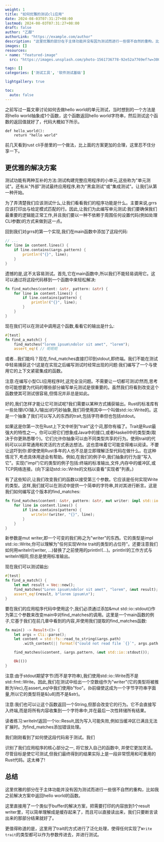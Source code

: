 ```yaml
---
weight: 1
title: "如何优雅的测试cli应用"
date: 2024-08-03T07:31:27+08:00
lastmod: 2024-08-03T07:31:27+08:00
draft: false
author: "乙醇"
authorLink: "https://example.com/author"
description: "这里优雅的部分在于主体功能并没有因为测试而进行一些很不自然的重构，比如我之前解决方案中返回hello world的函数。"
images: []
resources:
- name: "featured-image"
  src: "https://images.unsplash.com/photo-1561736778-92e52a7769ef?w=300"

tags: []
categories: ['测试工具', '软件测试基础']

lightgallery: true

toc:
  auto: false
---
```


之前写过一篇文章讨论如何去做hello world的单元测试，当时想到的一个方法是将hello world抽象成1个函数，这个函数返回hello world字符串，然后测试这个函数的返回值就好了，代码大概如下所示。

```
def hello_world():
    return "hello world"
```

前几天看到rust cli手册里的一个做法，比上面的方案更加的合理，这里忍不住分享一下。

## 更优雅的解决方案

测试功能有两种互补的方法:测试构建完整应用程序的小单元,这些称为"单元测试"。还有从"外部"测试最终应用程序,称为"黑盒测试"或"集成测试"。让我们从第一种开始。

为了弄清楚我们应该测试什么,让我们看看我们的程序功能是什么。主要来说,grrs应该打印出与给定模式匹配的行。因此,让我们为此编写单元测试:我们要确保我们最重要的逻辑能正常工作,并且我们要以一种不依赖于周围任何设置代码(例如处理CLI参数)的方式来做到这一点。

回到我们对grrs的第一个实现,我们在main函数中添加了这段代码:

```rust
// ...
for line in content.lines() {
    if line.contains(&args.pattern) {
        println!("{}", line);
    }
}
```

遗憾的是,这不太容易测试。首先,它在main函数中,所以我们不能轻易调用它。这可以通过将这段代码移到一个函数中来轻松解决:

```rust
fn find_matches(content: &str, pattern: &str) {
    for line in content.lines() {
        if line.contains(pattern) {
            println!("{}", line);
        }
    }
}
```

现在我们可以在测试中调用这个函数,看看它的输出是什么:

```rust
#[test]
fn find_a_match() {
    find_matches("lorem ipsum\ndolor sit amet", "lorem");
    assert_eq!( // 呃呃呃
```

或者...我们能吗？现在,find_matches直接打印到stdout,即终端。我们不能在测试中轻易捕获这个!这是在实现之后编写测试时经常出现的问题:我们编写了一个与使用它的上下文紧密集成的函数。

注意:在编写小型CLI应用程序时,这完全没问题。不需要让一切都可测试!然而,思考你可能想要为代码的哪些部分编写单元测试是很重要的。虽然我们将看到改变这个函数使其可测试很容易,但情况并非总是如此。

好的,我们怎样才能让它可测试呢?我们需要以某种方式捕获输出。Rust的标准库有一些处理I/O(输入/输出)的巧妙抽象,我们将使用其中一个叫做std::io::Write的。这是一个抽象了我们可以写入的东西的trait,包括字符串但也包括stdout。

如果这是你第一次在Rust上下文中听到"trait"这个词,那你有福了。Trait是Rust最强大的特性之一。你可以把它们想象成Java中的接口,或者Haskell中的类型类(取决于你更熟悉哪个)。它们允许你抽象可以由不同类型共享的行为。使用trait的代码可以以非常通用和灵活的方式表达想法。这也意味着它可能变得难以阅读。不要让这吓到你:即使使用Rust多年的人也不总是立即理解泛型代码在做什么。在这种情况下,考虑具体用途会有帮助。例如,在我们的例子中,我们抽象的行为是"写入它"。实现("impl")它的类型的例子包括:终端的标准输出,文件,内存中的缓冲区,或TCP网络连接。(向下滚动std::io::Write的文档以查看"实现者"列表。)

有了这些知识,让我们改变我们的函数以接受第三个参数。它应该是任何实现Write的类型。这样,我们就可以在测试中提供一个简单的字符串,并对其进行断言。这是我们如何编写这个版本的find_matches:

```rust
fn find_matches(content: &str, pattern: &str, mut writer: impl std::io::Write) {
    for line in content.lines() {
        if line.contains(pattern) {
            writeln!(writer, "{}", line);
        }
    }
}
```

新参数是mut writer,即一个可变的我们称之为"writer"的东西。它的类型是impl std::io::Write,你可以理解为"任何实现Write trait的类型的占位符"。还要注意我们如何用writeln!(writer, …)替换了之前使用的println!(…)。println!的工作方式与writeln!相同,但总是使用标准输出。

现在我们可以测试输出:

```rust
#[test]
fn find_a_match() {
    let mut result = Vec::new();
    find_matches("Loren ipsum\ndolor sit amet", "lorem", &mut result);
    assert_eq!(result, b"lorem ipsum\n");
}
```

要在我们的应用程序代码中使用这个,我们必须通过添加&mut std::io::stdout()作为第三个参数来改变main中对find_matches的调用。这里是一个main函数的例子,它基于我们在前几章中看到的内容,并使用我们提取的find_matches函数:

```rust
fn main() -> Result<()> {
    let args = Cli::parse();
    let content = std::fs::read_to_string(&args.path)
        .with_context(|| format!("could not read file `{}`", args.path.display()))?;

    find_matches(&content, &args.pattern, &mut std::io::stdout());

    Ok(())
}
```

注意:由于stdout期望字节(而不是字符串),我们使用std::io::Write而不是std::fmt::Write。因此,我们在测试中给出一个空数组作为"writer"(它的类型将被推断为Vec<u8>),在assert_eq!中我们使用b"foo"。(b前缀使这成为一个字节字符串字面量,所以它的类型将是&[u8]而不是&str)。

注意:我们也可以让这个函数返回一个String,但那会改变它的行为。它不会直接写入终端,而是将所有内容收集到一个字符串中,并在最后一次性转储所有结果。

读者练习:writeln!返回一个io::Result,因为写入可能失败,例如当缓冲区已满且无法扩展时。为find_matches添加错误处理。

我们刚刚看到了如何使这段代码易于测试。我们

识别了我们应用程序的核心部分之一,
将它放入自己的函数中,
并使它更加灵活。
尽管目标是使它可测试,但我们最终得到的结果实际上是一段非常惯用和可重用的Rust代码。这太棒了!

## 总结

这里优雅的部分在于主体功能并没有因为测试而进行一些很不自然的重构，比如我之前解决方案中返回hello world的函数。

这里直接用了一个类似于buffer的解决方案，把需要打印的内容放到1个result writer里，可以简单理解成是缓存起来了，而且可以直接读出来，我们只要断言读出来的那部分结果就好了。

更值得称道的是，这里用了trait的方式进行了泛化处理，使得任何实现了`Write trait`的类型都可以作为参数传进去，并进行测试。